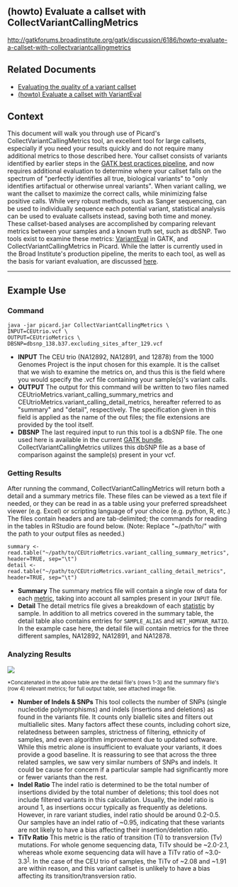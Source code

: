 ## (howto) Evaluate a callset with CollectVariantCallingMetrics

http://gatkforums.broadinstitute.org/gatk/discussion/6186/howto-evaluate-a-callset-with-collectvariantcallingmetrics

<h2>Related Documents</h2>
<ul>
<li><a href="https://www.broadinstitute.org/gatk/guide/article?id=6308">Evaluating the quality of a variant callset</a></li>
<li><a href="https://www.broadinstitute.org/gatk/guide/article?id=6211">(howto) Evaluate a callset with VariantEval</a></li>
</ul>
<h2>Context</h2>
<p>This document will walk you through use of Picard's CollectVariantCallingMetrics tool, an excellent tool for large callsets, especially if you need your results quickly and do not require many additional metrics to those described here. Your callset consists of variants identified by earlier steps in the <a href="https://www.broadinstitute.org/gatk/guide/best-practices">GATK best practices pipeline</a>, and now requires additional evaluation to determine where your callset falls on the spectrum of &quot;perfectly identifies all true, biological variants&quot; to &quot;only identifies artifactual or otherwise unreal variants&quot;. When variant calling, we want the callset to maximize the correct calls, while minimizing false positive calls. While very robust methods, such as Sanger sequencing, can be used to individually sequence each potential variant, statistical analysis can be used to evaluate callsets instead, saving both time and money. These callset-based analyses are accomplished by comparing relevant metrics between your samples and a known truth set, such as dbSNP. Two tools exist to examine these metrics: <a href="https://www.broadinstitute.org/gatk/guide/article?id=6211">VariantEval</a> in GATK, and CollectVariantCallingMetrics in Picard. While the latter is currently used in the Broad Institute's production pipeline, the merits to each tool, as well as the basis for variant evaluation, are discussed <a href="https://www.broadinstitute.org/gatk/guide/article?id=6308">here</a>. </p>
<hr />
<h2>Example Use</h2>
<h3>Command</h3>
<pre><code>java -jar picard.jar CollectVariantCallingMetrics \
INPUT=CEUtrio.vcf \
OUTPUT=CEUtrioMetrics \
DBSNP=dbsnp_138.b37.excluding_sites_after_129.vcf </code></pre>
<ul>
<li><strong>INPUT</strong>
The CEU trio (NA12892, NA12891, and 12878) from the 1000 Genomes Project is the input chosen for this example. It is the callset that we wish to examine the metrics on, and thus this is the field where you would specify the .vcf file containing your sample(s)'s variant calls.</li>
<li><strong>OUTPUT</strong>
The output for this command will be written to two files named CEUtrioMetrics.variant_calling_summary_metrics and CEUtrioMetrics.variant_calling_detail_metrics, hereafter referred to as &quot;summary&quot; and &quot;detail&quot;, respectively. The specification given in this field is applied as the name of the out files; the file extensions are provided by the tool itself.</li>
<li><strong>DBSNP</strong>
The last required input to run this tool is a dbSNP file. The one used here is available in the current <a href="https://www.broadinstitute.org/gatk/guide/article?id=1213">GATK bundle</a>. CollectVariantCallingMetrics utilizes this dbSNP file as a base of comparison against the sample(s) present in your vcf.</li>
</ul>
<h3>Getting Results</h3>
<p>After running the command, CollectVariantCallingMetrics will return both a detail and a summary metrics file. These files can be viewed as a text file if needed, or they can be read in as a table using your preferred spreadsheet viewer (e.g. Excel) or scripting language of your choice (e.g. python, R, etc.) The files contain headers and are tab-delimited; the commands for reading in the tables in RStudio are found below. (Note: Replace &quot;~/path/to/&quot; with the path to your output files as needed.)</p>
<pre><code>summary &lt;- read.table("~/path/to/CEUtrioMetrics.variant_calling_summary_metrics", header=TRUE, sep="\t")
detail &lt;- read.table("~/path/to/CEUtrioMetrics.variant_calling_detail_metrics", header=TRUE, sep="\t")</code></pre>
<ul>
<li><strong>Summary</strong>
The summary metrics file will contain a single row of data for each <a href="https://broadinstitute.github.io/picard/picard-metric-definitions.html#CollectVariantCallingMetrics.VariantCallingSummaryMetrics">metric</a>, taking into account all samples present in your <code>INPUT</code> file. </li>
<li><strong>Detail</strong>
The detail metrics file gives a breakdown of each <a href="https://broadinstitute.github.io/picard/picard-metric-definitions.html#CollectVariantCallingMetrics.VariantCallingSummaryMetrics">statistic</a> by sample. In addition to all metrics covered in the summary table, the detail table also contains entries for <code>SAMPLE_ALIAS</code> and <code>HET_HOMVAR_RATIO</code>. In the example case here, the detail file will contain metrics for the three different samples, NA12892, NA12891, and NA12878. </li>
</ul>
<h3>Analyzing Results</h3>
<img src="https://us.v-cdn.net/5019796/uploads/FileUpload/82/07ef0007f402da4d56eba2ce50d9bb.png" />
<p><sup>*Concatenated in the above table are the detail file's (rows 1-3) and the summary file's (row 4) relevant metrics; for full output table, see attached image file.</sup></p>
<ul>
<li><strong>Number of Indels &amp; SNPs</strong>
This tool collects the number of SNPs (single nucleotide polymorphisms) and indels (insertions and deletions) as found in the variants file. It counts only biallelic sites and filters out multiallelic sites. Many factors affect these counts, including cohort size, relatedness between samples, strictness of filtering, ethnicity of samples, and even algorithm improvement due to updated software. While this metric alone is insufficient to evaluate your variants, it does provide a good baseline. It is reassuring to see that across the three related samples, we saw very similar numbers of SNPs and indels. It could be cause for concern if a particular sample had significantly more or fewer variants than the rest.</li>
<li><strong>Indel Ratio</strong>
The indel ratio is determined to be the total number of insertions divided by the total number of deletions; this tool does not include filtered variants in this calculation. Usually, the indel ratio is around 1, as insertions occur typically as frequently as deletions. However, in rare variant studies, indel ratio should be around 0.2-0.5. Our samples have an indel ratio of ~0.95, indicating that these variants are not likely to have a bias affecting their insertion/deletion ratio.</li>
<li><strong>TiTv Ratio</strong>
This metric is the ratio of transition (Ti) to transversion (Tv) mutations. For whole genome sequencing data, TiTv should be ~2.0-2.1, whereas whole exome sequencing data will have a TiTv ratio of ~3.0-3.3<sup><a href="http://www.nature.com/ng/journal/v43/n5/full/ng.806.html">1</a></sup>. In the case of the CEU trio of samples, the TiTv of ~2.08 and ~1.91 are within reason, and this variant callset is unlikely to have a bias affecting its transition/transversion ratio.</li>
</ul>